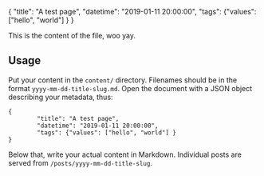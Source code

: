 {
	"title": "A test page",
	"datetime": "2019-01-11 20:00:00",
	"tags": {"values": ["hello", "world"] } 
}

This is the content of the file, woo yay.


## Usage

Put your content in the `content/` directory. Filenames should be in the format
`yyyy-mm-dd-title-slug.md`. Open the document with a JSON object describing your metadata, thus:

``` 
{
        "title": "A test page",
        "datetime": "2019-01-11 20:00:00",
        "tags": {"values": ["hello", "world"] }
}
```

Below that, write your actual content in Markdown. Individual posts are served from
`/posts/yyyy-mm-dd-title-slug`.

